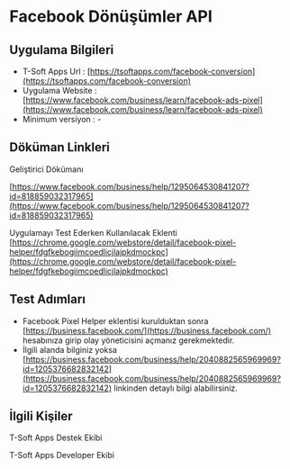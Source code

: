 # Facebook Dönüşümler API

## Uygulama Bilgileri

- T-Soft Apps Url : [https://tsoftapps.com/facebook-conversion](https://tsoftapps.com/facebook-conversion)
- Uygulama Website : [https://www.facebook.com/business/learn/facebook-ads-pixel](https://www.facebook.com/business/learn/facebook-ads-pixel)
- Minimum versiyon : -

## Döküman Linkleri

Geliştirici Dökümanı

[https://www.facebook.com/business/help/1295064530841207?id=818859032317965](https://www.facebook.com/business/help/1295064530841207?id=818859032317965)

Uygulamayı Test Ederken Kullanılacak Eklenti
[https://chrome.google.com/webstore/detail/facebook-pixel-helper/fdgfkebogiimcoedlicjlajpkdmockpc](https://chrome.google.com/webstore/detail/facebook-pixel-helper/fdgfkebogiimcoedlicjlajpkdmockpc)

## Test Adımları

- Facebook Pixel Helper eklentisi kurulduktan sonra [https://business.facebook.com/](https://business.facebook.com/)  hesabınıza girip olay yöneticisini açmanız gerekmektedir.
- İlgili alanda bilginiz yoksa [https://business.facebook.com/business/help/2040882565969969?id=1205376682832142](https://business.facebook.com/business/help/2040882565969969?id=1205376682832142) linkinden detaylı bilgi alabilirsiniz.

## İlgili Kişiler

T-Soft Apps Destek Ekibi

T-Soft Apps Developer Ekibi
